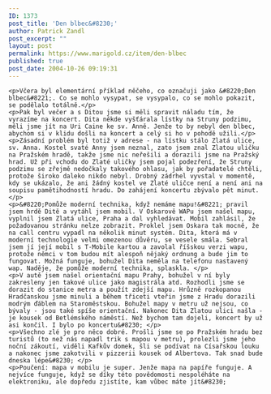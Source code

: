 ```yaml
---
ID: 1373
post_title: 'Den blbec&#8230;'
author: Patrick Zandl
post_excerpt: ""
layout: post
permalink: https://www.marigold.cz/item/den-blbec
published: true
post_date: 2004-10-26 09:19:31
---
```

	<p>Včera byl elementární příklad něčeho, co označuji jako &#8220;Den blbec&#8221;. Co se mohlo vysypat, se vysypalo, co se mohlo pokazit, se podělalo totálně.</p>
	<p>Pak byl večer a s Ditou jsme si měli spravit náladu tím, že vyrazíme na koncert. Dita někde vyšťárala lístky na Struny podzimu, měli jsme jít na Uri Caine ke sv. Anně. Jenže to by nebyl den blbec, abychom si v klidu došli na koncert a celý si ho v pohodě užili.</p>
	<p>Zásadní problém byl totiž v adrese - na lístku stálo Zlatá ulice, sv. Anna. Kostel svaté Anny jsem neznal, zato jsem znal Zlatou uličku na Pražském hradě, takže jsme nic neřešili a dorazili jsme na Pražský hrad. Už při vchodu do Zlaté uličky jsem pojal podezření, že Struny podzimu se zřejmě nedočkaly takového ohlasu, jak by pořadatelé chtěli, protože široko daleko nikdo nebyl. Drobný zádrhel vyvstal v momentě, kdy se ukázalo, že ani žádný kostel ve Zlaté uličce není a není ani na soupisu pamětihodností hradu. Do zahájení koncertu zbývalo pět minut. </p>
	<p>&#8220;Pomůže moderní technika, když nemáme mapu!&#8221; pravil jsem hrdě Ditě a vytáhl jsem mobil. V Oskarově WAPu jsem našel mapu, vyplnil jsem Zlatá ulice, Praha a dal vyhledávat. Mobil zahlásil, že požadovanou stránku nelze zobrazit. Proklel jsem Oskara tak mocně, že na call centru vypadl na několik minut systém. Dita, která má v moderní technologie velmi omezenou důvěru, se vesele smála. Sebral jsem jí její mobil s T-Mobile kartou a zavolal říšskou verzi wapu, protože němci v tom budou mít alespoň nějaký ordnung a bude jim to fungovat. Možná funguje, bohužel Dita neměla na telefonu nastavený wap. Naděje, že pomůže moderní technika, splaskla. </p>
	<p>V autě jsem našel orientační mapu Prahy, bohužel v ní byly zakresleny jen takové ulice jako magistrála atd. Rozhodli jsme se dorazit do stanice metra a použít zdejší mapu. Hrůzně rozkopanou Hradčanskou jsme minuli a během třiceti vteřin jsme z Hradu dorazili modrým ďáblem na Staroměstskou. Bohužel mapy v metru už nejsou, co bývaly - jsou také spíše orientační. Nakonec Dita Zlatou ulici našla - je kousek od Betlémského náměstí. Než bychom tam dojeli, koncert by už asi končil. I bylo po koncertu&#8230; </p>
	<p>Všechno zlé je pro něco dobré. Prošli jsme se po Pražském hradu bez turistů (to než nás napadl trik s mapou v metru), prolezli jsme jeho noční zákoutí, viděli Kafkův domek, šli se podívat na Císařskou louku a nakonec jsme zakotvili v pizzerii kousek od Albertova. Tak snad bude dneska lépe&#8230; </p>
	<p>Poučení: mapa v mobilu je super. Jenže mapa na papíře funguje. A nejvíce funguje, když se díky této povědomosti nespoléháte na elektroniku, ale dopředu zjistíte, kam vůbec máte jít&#8230;
</p>
